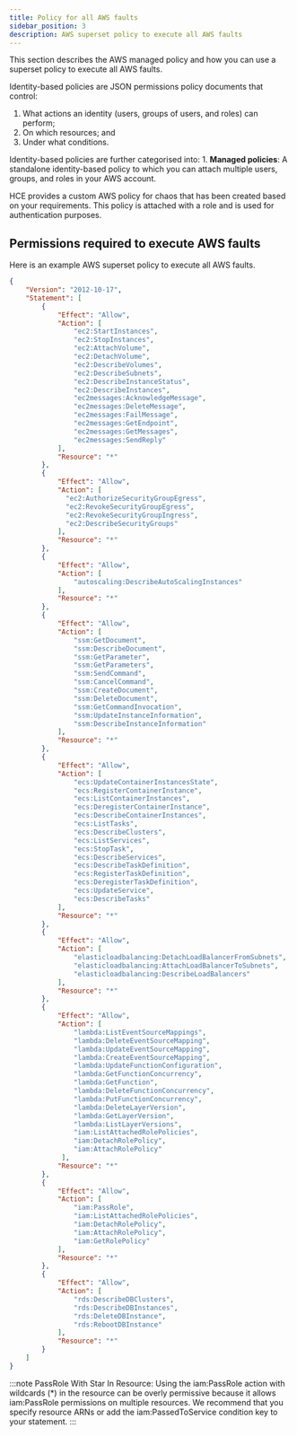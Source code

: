 ```yaml
---
title: Policy for all AWS faults
sidebar_position: 3
description: AWS superset policy to execute all AWS faults
---
```


This section describes the AWS managed policy and how you can use a superset policy to execute all AWS faults.

Identity-based policies are JSON permissions policy documents that control:
1. What actions an identity (users, groups of users, and roles) can perform;
2. On which resources; and
3. Under what conditions. 

Identity-based policies are further categorised into:
    1. **Managed policies**: A standalone identity-based policy to which you can attach multiple users, groups, and roles in your AWS account.

HCE provides a custom AWS policy for chaos that has been created based on your requirements. This policy is attached with a role and is used for authentication purposes. 

## Permissions required to execute AWS faults

Here is an example AWS superset policy to execute all AWS faults.

```json
{
    "Version": "2012-10-17",
    "Statement": [
        {
            "Effect": "Allow",
            "Action": [
                "ec2:StartInstances",
                "ec2:StopInstances",
                "ec2:AttachVolume",
                "ec2:DetachVolume",
                "ec2:DescribeVolumes",
                "ec2:DescribeSubnets",
                "ec2:DescribeInstanceStatus",
                "ec2:DescribeInstances",
                "ec2messages:AcknowledgeMessage",
                "ec2messages:DeleteMessage",
                "ec2messages:FailMessage",
                "ec2messages:GetEndpoint",
                "ec2messages:GetMessages",
                "ec2messages:SendReply"
            ],
            "Resource": "*"
        },
        {
            "Effect": "Allow",
            "Action": [
              "ec2:AuthorizeSecurityGroupEgress",
              "ec2:RevokeSecurityGroupEgress",
              "ec2:RevokeSecurityGroupIngress",
              "ec2:DescribeSecurityGroups"
            ],
            "Resource": "*"
        },
        {
            "Effect": "Allow",
            "Action": [
                "autoscaling:DescribeAutoScalingInstances"
            ],
            "Resource": "*"
        },
        {
            "Effect": "Allow",
            "Action": [
                "ssm:GetDocument",
                "ssm:DescribeDocument",
                "ssm:GetParameter",
                "ssm:GetParameters",
                "ssm:SendCommand",
                "ssm:CancelCommand",
                "ssm:CreateDocument",
                "ssm:DeleteDocument",
                "ssm:GetCommandInvocation",          
                "ssm:UpdateInstanceInformation",
                "ssm:DescribeInstanceInformation"
            ],
            "Resource": "*"
        },
        {
            "Effect": "Allow",
            "Action": [
                "ecs:UpdateContainerInstancesState",
                "ecs:RegisterContainerInstance",
                "ecs:ListContainerInstances",
                "ecs:DeregisterContainerInstance",
                "ecs:DescribeContainerInstances",
                "ecs:ListTasks",
                "ecs:DescribeClusters",
                "ecs:ListServices",
                "ecs:StopTask",
                "ecs:DescribeServices",
                "ecs:DescribeTaskDefinition",
                "ecs:RegisterTaskDefinition",
                "ecs:DeregisterTaskDefinition",
                "ecs:UpdateService",
                "ecs:DescribeTasks"
            ],
            "Resource": "*"
        },
        {
            "Effect": "Allow",
            "Action": [
                "elasticloadbalancing:DetachLoadBalancerFromSubnets",
                "elasticloadbalancing:AttachLoadBalancerToSubnets",
                "elasticloadbalancing:DescribeLoadBalancers"
            ],
            "Resource": "*"
        },
        {
            "Effect": "Allow",
            "Action": [
                "lambda:ListEventSourceMappings",
                "lambda:DeleteEventSourceMapping",
                "lambda:UpdateEventSourceMapping",
                "lambda:CreateEventSourceMapping",
                "lambda:UpdateFunctionConfiguration",
                "lambda:GetFunctionConcurrency",
                "lambda:GetFunction",
                "lambda:DeleteFunctionConcurrency",
                "lambda:PutFunctionConcurrency",
                "lambda:DeleteLayerVersion",
                "lambda:GetLayerVersion",
                "lambda:ListLayerVersions",
                "iam:ListAttachedRolePolicies",
                "iam:DetachRolePolicy",
                "iam:AttachRolePolicy"
             ],
            "Resource": "*"
        },
        {
            "Effect": "Allow",
            "Action": [
                "iam:PassRole",
                "iam:ListAttachedRolePolicies",
                "iam:DetachRolePolicy",
                "iam:AttachRolePolicy",
                "iam:GetRolePolicy"
            ],
            "Resource": "*"
        },
        {
            "Effect": "Allow",
            "Action": [
                "rds:DescribeDBClusters",
                "rds:DescribeDBInstances",
                "rds:DeleteDBInstance",
                "rds:RebootDBInstance"
            ],
            "Resource": "*"
        }
    ]
}
```

:::note
PassRole With Star In Resource: Using the iam:PassRole action with wildcards (*) in the resource can be overly permissive because it allows iam:PassRole permissions on multiple resources. We recommend that you specify resource ARNs or add the iam:PassedToService condition key to your statement.
:::